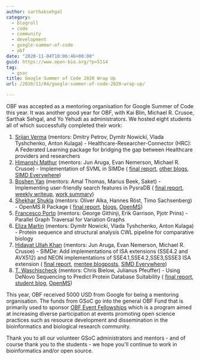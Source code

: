 ```yaml
---
author: sarthaksehgal
category:
  - blogroll
  - code
  - community
  - development
  - google-summer-of-code
  - obf
date: "2020-11-04T10:06:46+00:00"
guid: https://www.open-bio.org/?p=5114
tag:
  - gsoc
title: Google Summer of Code 2020 Wrap Up
url: /2020/11/04/google-summer-of-code-2020-wrap-up/

---
```

OBF was accepted as a mentoring organisation for Google Summer of Code this year. It was another good year for OBF, with Kai Blin, Michael R. Crusoe, Sarthak Sehgal, and Yo Yehudi as administrators. We hosted eight students all of which successfully completed their work:

1. [Srijan Verma](https://summerofcode.withgoogle.com/archive/2020/projects/4898360579850240/) (mentors: Dmitry Petrov, Dymitr Nowicki, Vlada Tyshchenko, Anton Kulaga) - Healthcare-Researcher-Connector (HRC): A Federated Learning package for bridging the gap between Healthcare providers and researchers
1. [Himanshi Mathur](https://summerofcode.withgoogle.com/archive/2020/projects/6576740249370624/) (mentors: Jun Aruga, Evan Nemerson, Michael R. Crusoe) - Implementation of SVML in SIMDe ( [final report](https://medium.com/@himanshi18037/final-work-product-gsoc-2020-5fba8744cbcf), [other blogs](https://medium.com/@himanshi18037), [SIMD Everywhere](https://simd-everywhere.github.io/blog/))
1. [Boshen Yan](https://summerofcode.withgoogle.com/archive/2020/projects/6238152676605952/) (mentors: Amal Thomas, Marius Beek, Saket) - Implementing user-friendly search features in PysraDB ( [final report](https://bscrow.github.io/gsoc2020.html), [weekly writeup](https://github.com/bscrow/pysradb/blob/basic-search-feature/WEEKLY_WRITEUP.md), [work summary](https://bscrow.github.io/gsoc2020.html))
1. [Shekhar Shukla](https://summerofcode.withgoogle.com/archive/2020/projects/5403269754519552/) (mentors: Oliver Alka, Hannes Röst, Timo Sachsenberg) - OpenMS R Package ( [final report](https://gist.github.com/24sharkS/7cb791091a8301f7c8460f15c04b97a0), [blogs](https://24sharks.github.io/), [OpenMS](https://github.com/OpenMS/OpenMS/projects/31))
1. [Francesco Porto](https://summerofcode.withgoogle.com/archive/2020/projects/5109120027328512/) (mentors: George Githinji, Erik Garrison, Pjotr Prins) - Parallel Graph Traversal for Variation Graphs
1. [Eliza Martin](https://summerofcode.withgoogle.com/archive/2020/projects/6302555174338560/) (mentors: Dymitr Nowicki, Vlada Tyshchenko, Anton Kulaga) - Protein sequence and structural analysis CWL pipeline for comparative biology
1. [Hidayat Ullah Khan](https://summerofcode.withgoogle.com/archive/2020/projects/4905563541995520/) (mentors: Jun Aruga, Evan Nemerson, Michael R. Crusoe) - SIMDe: Add implementations of ISA extensions (SSE4.2 and AVX512) and NEON implementations of SSE4.1,SSE4.2,SSE3,SSSE3 ISA extension ( [final report](https://masterchef2209.wordpress.com/2020/08/26/final-work-product-submission-report-google-summer-of-code-2020/), [mentee blogposts](https://masterchef2209.wordpress.com/2020/06/17/guide-to-intel-sse4-2-crc-intrinisics-implementation-for-simde/), [SIMD Everywhere](https://simd-everywhere.github.io/blog/))
1. [T. Waschischeck](https://summerofcode.withgoogle.com/archive/2020/projects/5225514815455232/) (mentors: Chris Bielow, Julianus Pfeuffer) - Using DeNovo Sequencing to Predict Protein Database Suitability ( [final report](https://openmsgsoc2020.blogspot.com/2020/08/gsoc-final-report.html), [student blog](https://openmsgsoc2020.blogspot.com/), [OpenMS](https://github.com/OpenMS/OpenMS/projects/30))

This year, OBF received 5000 USD from Google for being a mentoring organisation. The funds from GSoC go into the general OBF Fund that is primarily used to sponsor [OBF Event Fellowships](/obf-hugo-test/event-awards/) which is a program aimed at increasing diverse participation at events promoting open science practices such as resource development and dissemination in the bioinformatics and biological research community.

Thank you to all our volunteer GSoC administrators and mentors - and of course thank you to the students - we hope you'll continue to work in bioinformatics and/or open source.
